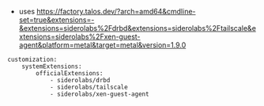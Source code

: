 - uses https://factory.talos.dev/?arch=amd64&cmdline-set=true&extensions=-&extensions=siderolabs%2Fdrbd&extensions=siderolabs%2Ftailscale&extensions=siderolabs%2Fxen-guest-agent&platform=metal&target=metal&version=1.9.0

```
customization:
    systemExtensions:
        officialExtensions:
            - siderolabs/drbd
            - siderolabs/tailscale
            - siderolabs/xen-guest-agent
```
